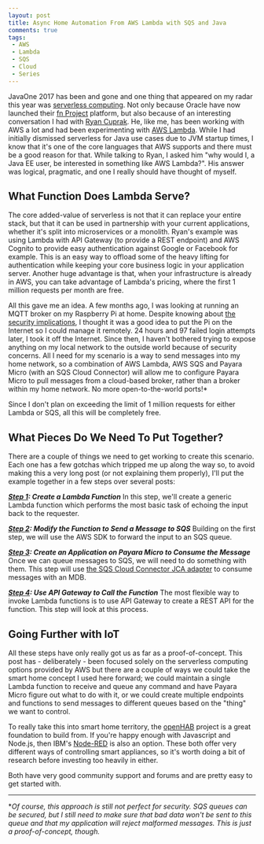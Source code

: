```yaml
---
layout: post
title: Async Home Automation From AWS Lambda with SQS and Java
comments: true
tags: 
 - AWS
 - Lambda
 - SQS
 - Cloud
 - Series
---
```


JavaOne 2017 has been and gone and one thing that appeared on my radar this year was [serverless computing](https://martinfowler.com/articles/serverless.html). Not only because Oracle have now launched their [fn Project](http://fnproject.io/) platform, but also because of an interesting conversation I had with [Ryan Cuprak](https://www.slideshare.net/rcuprak). He, like me, has been working with AWS a lot and had been experimenting with [AWS Lambda](http://docs.aws.amazon.com/lambda/latest/dg/welcome.html). While I had initially dismissed serverless for Java use cases due to JVM startup times, I know that it's one of the core languages that AWS supports and there must be a good reason for that. While talking to Ryan, I asked him "why would I, a Java EE user, be interested in something like AWS Lambda?". His answer was logical, pragmatic, and one I really should have thought of myself.

## What Function Does Lambda Serve?
The core added-value of serverless is not that it can replace your entire stack, but that it can be used in partnership with your current applications, whether it's split into microservices or a monolith. Ryan's example was using Lambda with API Gateway (to provide a REST endpoint) and AWS Cognito to provide easy authentication against Google or Facebook for example. This is an easy way to offload some of the heavy lifting for authentication while keeping your core business logic in your application server. Another huge advantage is that, when your infrastructure is already in AWS, you can take advantage of Lambda's pricing, where the first 1 million requests per month are free.

All this gave me an idea. A few months ago, I was looking at running an MQTT broker on my Raspberry Pi at home. Despite knowing about [the security implications](https://www.raspberrypi.org/blog/a-security-update-for-raspbian-pixel/), I thought it was a good idea to put the Pi on the Internet so I could manage it remotely. 24 hours and 97 failed login attempts later, I took it off the Internet. Since then, I haven't bothered trying to expose anything on my local network to the outside world because of security concerns. All I need for my scenario is a way to send messages into my home network, so a combination of AWS Lambda, AWS SQS and Payara Micro (with an SQS Cloud Connector) will allow me to configure Payara Micro to pull messages from a cloud-based broker, rather than a broker within my home network. No more open-to-the-world ports!*

Since I don't plan on exceeding the limit of 1 million requests for either Lambda or SQS, all this will be completely free.

## What Pieces Do We Need To Put Together?
There are a couple of things we need to get working to create this scenario. Each one has a few gotchas which tripped me up along the way so, to avoid making this a very long post (or not explaining them properly), I'll put the example together in a few steps over several posts:

***[Step 1](): Create a Lambda Function***
In this step, we'll create a generic Lambda function which performs the most basic task of echoing the input back to the requester.

***[Step 2](): Modify the Function to Send a Message to SQS***
Building on the first step, we will use the AWS SDK to forward the input to an SQS queue.

***[Step 3](): Create an Application on Payara Micro to Consume the Message***
Once we can queue messages to SQS, we will need to do something with them. This step will use [the SQS Cloud Connector JCA adapter](https://github.com/payara/Cloud-Connectors/tree/master/AmazonSQS) to consume messages with an MDB.

***[Step 4](): Use API Gateway to Call the Function***
The most flexible way to invoke Lambda functions is to use API Gateway to create a REST API for the function. This step will look at this process.

## Going Further with IoT
All these steps have only really got us as far as a proof-of-concept. This post has - deliberately - been focused solely on the serverless computing options provided by AWS but there are a couple of ways we could take the smart home concept I used here forward; we could maintain a single Lambda function to receive and queue any command and have Payara Micro figure out what to do with it, or we could create multiple endpoints and functions to send messages to different queues based on the "thing" we want to control.

To really take this into smart home territory, the [openHAB](https://www.openhab.org/) project is a great foundation to build from. If you're happy enough with Javascript and Node.js, then IBM's [Node-RED](https://nodered.org/) is also an option. These both offer very different ways of controlling smart appliances, so it's worth doing a bit of research before investing too heavily in either.

Both have very good community support and forums and are pretty easy to get started with.

----

*_Of course, this approach is still not perfect for security. SQS queues can be secured, but I still need to make sure that bad data won't be sent to this queue and that my application will reject malformed messages. This is just a proof-of-concept, though._

